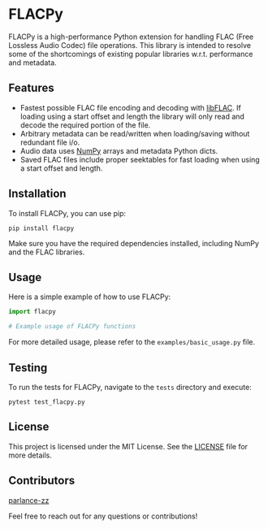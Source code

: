# FLACPy

FLACPy is a high-performance Python extension for handling FLAC (Free Lossless Audio Codec) file operations. This library is intended to resolve some of the shortcomings of existing popular libraries w.r.t. performance and metadata.

## Features

- Fastest possible FLAC file encoding and decoding with [libFLAC](https://github.com/xiph/flac). If loading using a start offset and length the library will only read and decode the required portion of the file.
- Arbitrary metadata can be read/written when loading/saving without redundant file i/o.
- Audio data uses [NumPy](https://github.com/numpy/numpy) arrays and metadata Python dicts.
- Saved FLAC files include proper seektables for fast loading when using a start offset and length.

## Installation

To install FLACPy, you can use pip:

```
pip install flacpy
```

Make sure you have the required dependencies installed, including NumPy and the FLAC libraries.

## Usage

Here is a simple example of how to use FLACPy:

```python
import flacpy

# Example usage of FLACPy functions
```

For more detailed usage, please refer to the `examples/basic_usage.py` file.

## Testing

To run the tests for FLACPy, navigate to the `tests` directory and execute:

```
pytest test_flacpy.py
```

## License

This project is licensed under the MIT License. See the [LICENSE](LICENSE) file for more details.

## Contributors
[parlance-zz](https://github.com/parlance-zz)

Feel free to reach out for any questions or contributions!